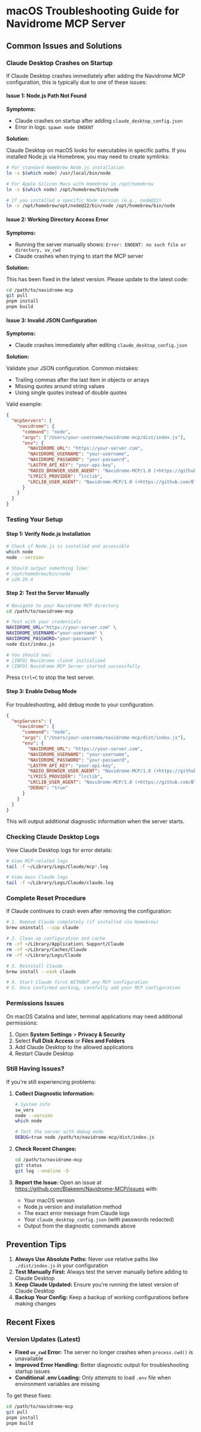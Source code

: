 # macOS Troubleshooting Guide for Navidrome MCP Server

## Common Issues and Solutions

### Claude Desktop Crashes on Startup

If Claude Desktop crashes immediately after adding the Navidrome MCP configuration, this is typically due to one of these issues:

#### Issue 1: Node.js Path Not Found

**Symptoms:**
- Claude crashes on startup after adding `claude_desktop_config.json`
- Error in logs: `spawn node ENOENT`

**Solution:**

Claude Desktop on macOS looks for executables in specific paths. If you installed Node.js via Homebrew, you may need to create symlinks:

```bash
# For standard Homebrew Node.js installation
ln -s $(which node) /usr/local/bin/node

# For Apple Silicon Macs with Homebrew in /opt/homebrew
ln -s $(which node) /opt/homebrew/bin/node

# If you installed a specific Node version (e.g., node@22)
ln -s /opt/homebrew/opt/node@22/bin/node /opt/homebrew/bin/node
```

#### Issue 2: Working Directory Access Error

**Symptoms:**
- Running the server manually shows: `Error: ENOENT: no such file or directory, uv_cwd`
- Claude crashes when trying to start the MCP server

**Solution:**

This has been fixed in the latest version. Please update to the latest code:

```bash
cd /path/to/navidrome-mcp
git pull
pnpm install
pnpm build
```

#### Issue 3: Invalid JSON Configuration

**Symptoms:**
- Claude crashes immediately after editing `claude_desktop_config.json`

**Solution:**

Validate your JSON configuration. Common mistakes:
- Trailing commas after the last item in objects or arrays
- Missing quotes around string values
- Using single quotes instead of double quotes

Valid example:
```json
{
  "mcpServers": {
    "navidrome": {
      "command": "node",
      "args": ["/Users/your-username/navidrome-mcp/dist/index.js"],
      "env": {
        "NAVIDROME_URL": "https://your-server.com",
        "NAVIDROME_USERNAME": "your-username",
        "NAVIDROME_PASSWORD": "your-password",
        "LASTFM_API_KEY": "your-api-key",
        "RADIO_BROWSER_USER_AGENT": "Navidrome-MCP/1.0 (+https://github.com/Blakeem/Navidrome-MCP)",
        "LYRICS_PROVIDER": "lrclib",
        "LRCLIB_USER_AGENT": "Navidrome-MCP/1.0 (+https://github.com/Blakeem/Navidrome-MCP)"
      }
    }
  }
}
```

### Testing Your Setup

#### Step 1: Verify Node.js Installation

```bash
# Check if Node.js is installed and accessible
which node
node --version

# Should output something like:
# /opt/homebrew/bin/node
# v20.19.4
```

#### Step 2: Test the Server Manually

```bash
# Navigate to your Navidrome MCP directory
cd /path/to/navidrome-mcp

# Test with your credentials
NAVIDROME_URL="https://your-server.com" \
NAVIDROME_USERNAME="your-username" \
NAVIDROME_PASSWORD="your-password" \
node dist/index.js

# You should see:
# [INFO] Navidrome client initialized
# [INFO] Navidrome MCP Server started successfully
```

Press `Ctrl+C` to stop the test server.

#### Step 3: Enable Debug Mode

For troubleshooting, add debug mode to your configuration:

```json
{
  "mcpServers": {
    "navidrome": {
      "command": "node",
      "args": ["/Users/your-username/navidrome-mcp/dist/index.js"],
      "env": {
        "NAVIDROME_URL": "https://your-server.com",
        "NAVIDROME_USERNAME": "your-username",
        "NAVIDROME_PASSWORD": "your-password",
        "LASTFM_API_KEY": "your-api-key",
        "RADIO_BROWSER_USER_AGENT": "Navidrome-MCP/1.0 (+https://github.com/Blakeem/Navidrome-MCP)",
        "LYRICS_PROVIDER": "lrclib",
        "LRCLIB_USER_AGENT": "Navidrome-MCP/1.0 (+https://github.com/Blakeem/Navidrome-MCP)",
        "DEBUG": "true"
      }
    }
  }
}
```

This will output additional diagnostic information when the server starts.

### Checking Claude Desktop Logs

View Claude Desktop logs for error details:

```bash
# View MCP-related logs
tail -f ~/Library/Logs/Claude/mcp*.log

# View main Claude logs
tail -f ~/Library/Logs/Claude/claude.log
```

### Complete Reset Procedure

If Claude continues to crash even after removing the configuration:

```bash
# 1. Remove Claude completely (if installed via Homebrew)
brew uninstall --zap claude

# 2. Clean up configuration and cache
rm -rf ~/Library/Application\ Support/Claude
rm -rf ~/Library/Caches/Claude
rm -rf ~/Library/Logs/Claude

# 3. Reinstall Claude
brew install --cask claude

# 4. Start Claude first WITHOUT any MCP configuration
# 5. Once confirmed working, carefully add your MCP configuration
```

### Permissions Issues

On macOS Catalina and later, terminal applications may need additional permissions:

1. Open **System Settings** > **Privacy & Security**
2. Select **Full Disk Access** or **Files and Folders**
3. Add Claude Desktop to the allowed applications
4. Restart Claude Desktop

### Still Having Issues?

If you're still experiencing problems:

1. **Collect Diagnostic Information:**
   ```bash
   # System info
   sw_vers
   node --version
   which node
   
   # Test the server with debug mode
   DEBUG=true node /path/to/navidrome-mcp/dist/index.js
   ```

2. **Check Recent Changes:**
   ```bash
   cd /path/to/navidrome-mcp
   git status
   git log --oneline -5
   ```

3. **Report the Issue:**
   Open an issue at https://github.com/Blakeem/Navidrome-MCP/issues with:
   - Your macOS version
   - Node.js version and installation method
   - The exact error message from Claude logs
   - Your `claude_desktop_config.json` (with passwords redacted)
   - Output from the diagnostic commands above

## Prevention Tips

1. **Always Use Absolute Paths:** Never use relative paths like `./dist/index.js` in your configuration
2. **Test Manually First:** Always test the server manually before adding to Claude Desktop
3. **Keep Claude Updated:** Ensure you're running the latest version of Claude Desktop
4. **Backup Your Config:** Keep a backup of working configurations before making changes

## Recent Fixes

### Version Updates (Latest)

- **Fixed `uv_cwd` Error:** The server no longer crashes when `process.cwd()` is unavailable
- **Improved Error Handling:** Better diagnostic output for troubleshooting startup issues
- **Conditional .env Loading:** Only attempts to load `.env` file when environment variables are missing

To get these fixes:
```bash
cd /path/to/navidrome-mcp
git pull
pnpm install
pnpm build
```